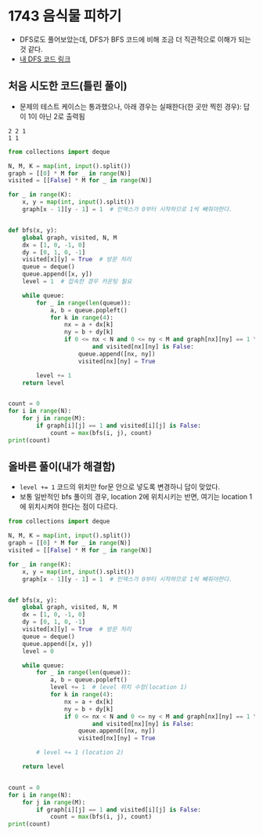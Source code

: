 # 1743 음식물 피하기

* DFS로도 풀어보았는데, DFS가 BFS 코드에 비해 조금 더 직관적으로 이해가 되는 것 같다. 
* [내 DFS 코드 링크](https://github.com/megymj/Algorithm-python/blob/main/2023-11/Baekjoon/DFS/1743-dfs.md)



## 처음 시도한 코드(틀린 풀이)

* 문제의 테스트 케이스는 통과했으나, 아래 경우는 실패한다(한 곳만 찍힌 경우): 답이 1이 아닌 2로 출력됨

```
2 2 1
1 1
```



```python
from collections import deque

N, M, K = map(int, input().split())
graph = [[0] * M for _ in range(N)]
visited = [[False] * M for _ in range(N)]

for _ in range(K):
    x, y = map(int, input().split())
    graph[x - 1][y - 1] = 1  # 인덱스가 0부터 시작하므로 1씩 빼줘야한다.


def bfs(x, y):
    global graph, visited, N, M
    dx = [1, 0, -1, 0]
    dy = [0, 1, 0, -1]
    visited[x][y] = True  # 방문 처리
    queue = deque()
    queue.append([x, y])
    level = 1  # 접속한 경우 카운팅 필요

    while queue:
        for _ in range(len(queue)):
            a, b = queue.popleft()
            for k in range(4):
                nx = a + dx[k]
                ny = b + dy[k]
                if 0 <= nx < N and 0 <= ny < M and graph[nx][ny] == 1 \
                        and visited[nx][ny] is False:
                    queue.append([nx, ny])
                    visited[nx][ny] = True

        level += 1
    return level


count = 0
for i in range(N):
    for j in range(M):
        if graph[i][j] == 1 and visited[i][j] is False:
            count = max(bfs(i, j), count)
print(count)
```





## 올바른 풀이(내가 해결함)

* `level += 1` 코드의 위치만 for문 안으로 넣도록 변경하니 답이 맞았다. 
* 보통 일반적인 bfs 풀이의 경우, location 2에 위치시키는 반면, 여기는 location 1에 위치시켜야 한다는 점이 다르다. 

```python
from collections import deque

N, M, K = map(int, input().split())
graph = [[0] * M for _ in range(N)]
visited = [[False] * M for _ in range(N)]

for _ in range(K):
    x, y = map(int, input().split())
    graph[x - 1][y - 1] = 1  # 인덱스가 0부터 시작하므로 1씩 빼줘야한다.


def bfs(x, y):
    global graph, visited, N, M
    dx = [1, 0, -1, 0]
    dy = [0, 1, 0, -1]
    visited[x][y] = True  # 방문 처리
    queue = deque()
    queue.append([x, y])
    level = 0  

    while queue:
        for _ in range(len(queue)):
            a, b = queue.popleft()
            level += 1	# level 위치 수정(location 1)
            for k in range(4):
                nx = a + dx[k]
                ny = b + dy[k]
                if 0 <= nx < N and 0 <= ny < M and graph[nx][ny] == 1 \
                        and visited[nx][ny] is False:
                    queue.append([nx, ny])
                    visited[nx][ny] = True

        # level += 1 (location 2)

    return level


count = 0
for i in range(N):
    for j in range(M):
        if graph[i][j] == 1 and visited[i][j] is False:
            count = max(bfs(i, j), count)
print(count)

```

 
